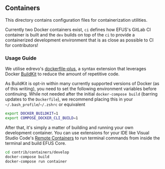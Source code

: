## Containers

This directory contains configuration files for containerization utilities.

Currently two Docker containers exist, `ci` defines how EFUS's GitLab CI container is built and the `dev` builds on top of the `ci` to provide a containerized development environment that is as close as possible to CI for contributors!

### Usage Guide

We utilise edrevo's [dockerfile-plus](https://github.com/edrevo/dockerfile-plus), a syntax extension that
leverages Docker [BuildKit](https://docs.docker.com/develop/develop-images/build_enhancements/) to reduce
the amount of repetitive code.

As BuildKit is opt-in within many currently supported versions of Docker (as of this writing), you need to
set the following environment variables before continuing. While not needed after the initial `docker-compose build`
(barring updates to the `Dockerfile`), we recommend placing this in your `~/.bash_profile`/`~/.zshrc` or equivalent

```bash
export DOCKER_BUILDKIT=1
export COMPOSE_DOCKER_CLI_BUILD=1
```

After that, it's simply a matter of building and running your own development container. You can use extensions
for your IDE like Visual Studio Code's [Remote Containers](https://code.visualstudio.com/docs/remote/containers)
to run terminal commands from inside the terminal and build EFUS Core.

```bash
cd contrib/containers/develop
docker-compose build
docker-compose run container
```
